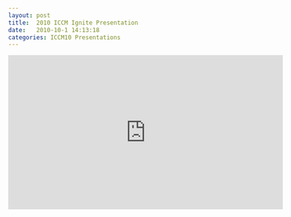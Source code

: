 ```yaml
---
layout: post
title:  2010 ICCM Ignite Presentation
date:   2010-10-1 14:13:18
categories: ICCM10 Presentations
---
```


<iframe width="560" height="315" src="http://www.youtube.com/embed/nGrbfU7I0kY" frameborder="0" allowfullscreen="allowfullscreen">Ignite Presentation</iframe>